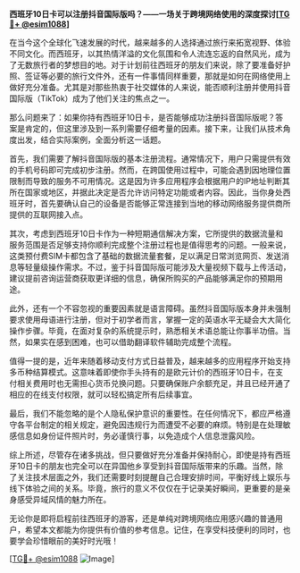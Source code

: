 **西班牙10日卡可以注册抖音国际版吗？——一场关于跨境网络使用的深度探讨[[TG💪+ @esim1088](https://t.me/s/esim1088)]**

在当今这个全球化飞速发展的时代，越来越多的人选择通过旅行来拓宽视野、体验不同文化。而西班牙，以其热情洋溢的文化氛围和令人流连忘返的自然风光，成为了无数旅行者的梦想目的地。对于计划前往西班牙的朋友们来说，除了要准备好护照、签证等必要的旅行文件外，还有一件事情同样重要，那就是如何在网络使用上做好充分准备。尤其是对那些热衷于社交媒体的人来说，能否顺利注册并使用抖音国际版（TikTok）成为了他们关注的焦点之一。

那么问题来了：如果你持有西班牙10日卡，是否能够成功注册抖音国际版呢？答案是肯定的，但这里涉及到一系列需要仔细考量的因素。接下来，让我们从技术角度出发，结合实际案例，全面分析这一话题。

首先，我们需要了解抖音国际版的基本注册流程。通常情况下，用户只需提供有效的手机号码即可完成初步注册。然而，在跨国使用过程中，可能会遇到因地理位置限制而导致的服务不可用情况。这是因为许多应用程序会根据用户的IP地址判断其所在国家或地区，并据此决定是否允许访问特定功能或者内容。因此，当你身处西班牙时，首先要确认自己的设备是否能够正常连接到当地的移动网络服务提供商所提供的互联网接入点。

其次，考虑到西班牙10日卡作为一种短期通信解决方案，它所提供的数据流量和服务范围是否足够支持你顺利完成整个注册过程也是值得思考的问题。一般来说，这类预付费SIM卡都包含了基础的数据流量套餐，足以满足日常浏览网页、发送消息等轻量级操作需求。不过，鉴于抖音国际版可能涉及大量视频下载与上传活动，建议提前咨询运营商获取更详细的信息，确保所购买的产品能够满足你的预期用途。

此外，还有一个不容忽视的重要因素就是语言障碍。虽然抖音国际版本身并未强制要求使用母语进行注册，但对于初学者而言，掌握一定的英语水平无疑会大大简化操作步骤。毕竟，在面对复杂的系统提示时，熟悉相关术语总能让你事半功倍。当然，如果实在感到困难，也可以借助翻译软件辅助完成整个流程。

值得一提的是，近年来随着移动支付方式日益普及，越来越多的应用程序开始支持多币种结算模式。这意味着即使你手头持有的是欧元计价的西班牙10日卡，在支付相关费用时也无需担心货币兑换问题。只要确保账户余额充足，并且已经开通了相应的在线支付权限，就可以轻松搞定所有后续事宜。

最后，我们不能忽略的是个人隐私保护意识的重要性。在任何情况下，都应严格遵守各平台制定的相关规定，避免因违规行为而遭受不必要的麻烦。特别是在处理敏感信息如身份证件照片时，务必谨慎行事，以免造成个人信息泄露风险。

综上所述，尽管存在诸多挑战，但只要做好充分准备并保持耐心，即使是持有西班牙10日卡的朋友也完全可以在异国他乡享受到抖音国际版带来的乐趣。当然，除了关注技术层面之外，我们还需要时刻提醒自己合理安排时间，平衡好线上娱乐与线下体验之间的关系。毕竟，旅行的意义不仅仅在于记录美好瞬间，更重要的是亲身感受异域风情的魅力所在。

无论你是即将启程前往西班牙的游客，还是单纯对跨境网络应用感兴趣的普通用户，希望本文都能为你提供有价值的参考信息。记住，在享受科技便利的同时，也要学会珍惜眼前的美好时光哦！

[[TG💪+ @esim1088](https://t.me/s/esim1088) ![Image](https://i.postimg.cc/4NQfJmqS/Snipaste-2025-05-13-00-14-12.png)]